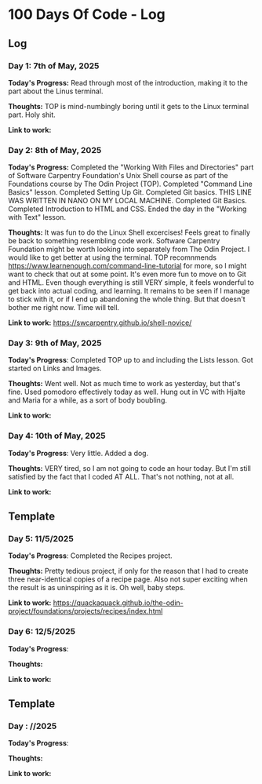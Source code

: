 # 100 Days Of Code - Log

## Log


### Day 1: 7th of May, 2025
**Today's Progress:** Read through most of the introduction, making it to the part about the Linus terminal.

**Thoughts:** TOP is mind-numbingly boring until it gets to the Linux terminal part. Holy shit.

**Link to work:**


### Day 2: 8th of May, 2025
**Today's Progress:**
Completed the "Working With Files and Directories" part of Software Carpentry Foundation's Unix Shell course as part of the Foundations course by The Odin Project (TOP). Completed "Command Line Basics" lesson. Completed Setting Up Git. Completed Git basics.
THIS LINE WAS WRITTEN IN NANO ON MY LOCAL MACHINE.
Completed Git Basics. Completed Introduction to HTML and CSS.
Ended the day in the "Working with Text" lesson.

**Thoughts:** It was fun to do the Linux Shell excercises! Feels great to finally be back to something resembling code work. Software Carpentry Foundation might be worth looking into separately from The Odin Project. I would like to get better at using the terminal. TOP recomnmends https://www.learnenough.com/command-line-tutorial for more, so I might want to check that out at some point.
It's even more fun to move on to Git and HTML. Even though everything is still VERY simple, it feels wonderful to get back into actual coding, and learning.
It remains to be seen if I manage to stick with it, or if I end up abandoning the whole thing. But that doesn't bother me right now. Time will tell.

**Link to work:**
https://swcarpentry.github.io/shell-novice/


### Day 3: 9th of May, 2025
**Today's Progress**: Completed TOP up to and including the Lists lesson. Got started on Links and Images.

**Thoughts:** Went well. Not as much time to work as yesterday, but that's fine. Used pomodoro effectively today as well. Hung out in VC with Hjalte and Maria for a while, as a sort of body boubling.

**Link to work:**

### Day 4: 10th of May, 2025
**Today's Progress**: Very little. Added a dog.

**Thoughts:** VERY tired, so I am not going to code an hour today. But I'm still satisfied by the fact that I coded AT ALL. That's not nothing, not at all.

**Link to work:**

## Template

### Day 5: 11/5/2025

**Today's Progress**: Completed the Recipes project.

**Thoughts:** Pretty tedious project, if only for the reason that I had to create three near-identical copies of a recipe page. 
Also not super exciting when the result is as uninspiring as it is. Oh well, baby steps.

**Link to work:** https://quackaquack.github.io/the-odin-project/foundations/projects/recipes/index.html

### Day 6: 12/5/2025
**Today's Progress**:

**Thoughts:**

**Link to work:**


## Template

### Day : //2025
**Today's Progress**:

**Thoughts:**

**Link to work:**

